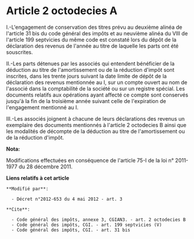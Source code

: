 # Article 2 octodecies A

I.-L'engagement de conservation des titres prévu au deuxième alinéa de l'article 31 bis du code général des impôts et au
neuvième alinéa du VIII de l'article 199 septvicies du même code est constaté lors du dépôt de la déclaration des revenus de
l'année au titre de laquelle les parts ont été souscrites. 

II.-Les parts détenues par les associés qui entendent bénéficier de la déduction au titre de l'amortissement ou de la
réduction d'impôt sont inscrites, dans les trente jours suivant la date limite de dépôt de la déclaration des revenus
mentionnée au I, sur un compte ouvert au nom de l'associé dans la comptabilité de la société ou sur un registre spécial. Les
documents relatifs aux opérations ayant affecté ce compte sont conservés jusqu'à la fin de la troisième année suivant celle
de l'expiration de l'engagement mentionné au I. 

III.-Les associés joignent à chacune de leurs déclarations des revenus un exemplaire des documents mentionnés à l'article 2
octodecies B ainsi que les modalités de décompte de la déduction au titre de l'amortissement ou de la réduction d'impôt.

**Nota:**

Modifications effectuées en conséquence de l'article 75-I de la loi n° 2011-1977 du 28 décembre 2011.

**Liens relatifs à cet article**

	**Modifié par**:

	  - Décret n°2012-653 du 4 mai 2012 - art. 3

	**Cite**:

	  - Code général des impôts, annexe 3, CGIAN3. - art. 2 octodecies B
	  - Code général des impôts, CGI. - art. 199 septvicies (V)
	  - Code général des impôts, CGI. - art. 31 bis
